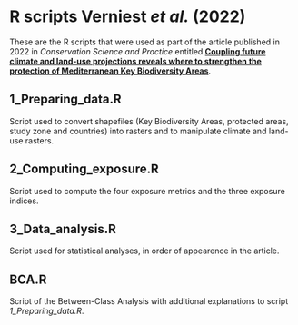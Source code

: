 # R scripts Verniest *et al.* (2022)

These are the R scripts that were used as part of the article published in 2022 in *Conservation Science and Practice* entitled [**Coupling future climate and land‐use projections reveals where to strengthen the protection of Mediterranean Key Biodiversity Areas**](https://conbio.onlinelibrary.wiley.com/doi/full/10.1111/csp2.12807).

## 1_Preparing_data.R
Script used to convert shapefiles (Key Biodiversity Areas, protected areas, study zone and countries) into rasters and to manipulate climate and land-use rasters.

## 2_Computing_exposure.R
Script used to compute the four exposure metrics and the three exposure indices.

## 3_Data_analysis.R
Script used for statistical analyses, in order of appearence in the article.

## BCA.R
Script of the Between-Class Analysis with additional explanations to script *1_Preparing_data.R*.
